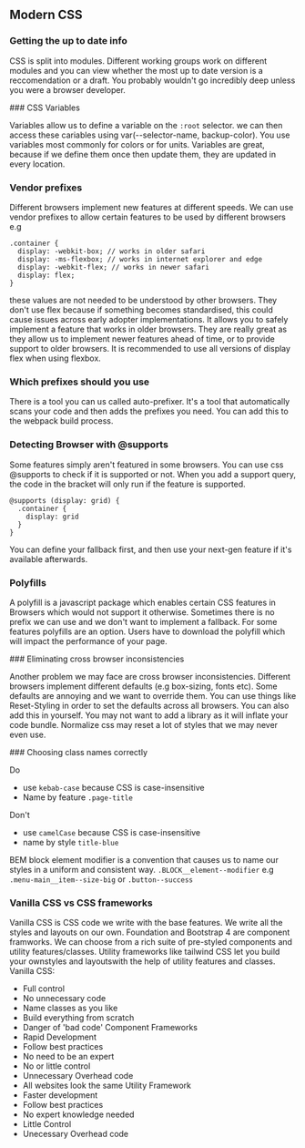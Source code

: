 ## Modern CSS

### Getting the up to date info

CSS is  split into modules. Different working groups work on different modules and you can view whether the most up to date version is a reccomendation or a draft. You probably wouldn't go incredibly deep unless you were a browser developer. 

### CSS Variables

Variables allow us to define a variable on the `:root` selector. we can then access these cariables using var(--selector-name, backup-color). You use variables most commonly for colors or for units. Variables are great, because if we define them once then update them, they are updated in every location. 

### Vendor prefixes

Different browsers implement new features at different speeds. We can use vendor prefixes to allow certain features to be used by different browsers e.g
```
.container {
  display: -webkit-box; // works in older safari
  display: -ms-flexbox; // works in internet explorer and edge
  display: -webkit-flex; // works in newer safari
  display: flex;
}
```
these values are not needed to be understood by other browsers. They don't use flex because if something becomes standardised, this could cause issues across early adopter implementations. It allows you to safely implement a feature that works in older browsers. They are really great as they allow us to implement newer features ahead of time, or to provide support to older browsers. It is recommended to use all versions of display flex when using flexbox.

### Which prefixes should you use

There is a tool you can us called auto-prefixer. It's a tool that automatically scans your code and then adds the prefixes you need. You can add this to the webpack build process.

### Detecting Browser with @supports

Some features simply aren't featured in some browsers. You can use css @supports to check if it is supported or not. When you add a support query, the code in the bracket will only run if the feature is supported.
```
@supports (display: grid) {
  .container {
    display: grid
  }
}
```
You can define your fallback first, and then use your next-gen feature if it's available afterwards.

### Polyfills

A polyfill is a javascript package which enables certain CSS features in Browsers which would not support it otherwise. Sometimes there is no prefix we can use and we don't want to implement a fallback. For some features polyfills are an option. Users have to download the polyfill which will impact the performance of your page. 

### Eliminating cross browser inconsistencies

Another problem we may face are cross browser inconsistencies. Different browsers implement different defaults (e.g box-sizing, fonts etc). Some defaults are annoying and we want to override them. You can use things like Reset-Styling in order to set the defaults across all browsers. You can also add this in yourself. You may not want to add a library as it will inflate your code bundle. Normalize css may reset a lot of styles that we may never even use. 

### Choosing class names correctly

Do
- use `kebab-case` because CSS is case-insensitive
- Name by feature `.page-title` 

Don't
- use `camelCase` because CSS is case-insensitive
- name by style `title-blue`

BEM block element modifier is a convention that causes us to name our styles in a uniform and consistent way.
`.BLOCK__element--modifier` e.g `.menu-main__item--size-big` or `.button--success`

### Vanilla CSS vs CSS frameworks

Vanilla CSS is CSS code we write with the base features. We write all the styles and layouts on our own. Foundation and Bootstrap 4 are component framworks. We can choose from a rich suite of pre-styled components and utility features/classes. Utility frameworks like tailwind CSS let you build your ownstyles and layoutswith the help of utility features and classes. 
Vanilla CSS:
- Full control
- No unnecessary code
- Name classes as you like
- Build everything from scratch
- Danger of 'bad code'
Component Frameworks
- Rapid Development
- Follow best practices
- No need to be an expert
- No or little control
- Unnecessary Overhead code
- All websites look the same
Utility Framework
- Faster development
- Follow best practices
- No expert knowledge needed
- Little Control
- Unecessary Overhead code